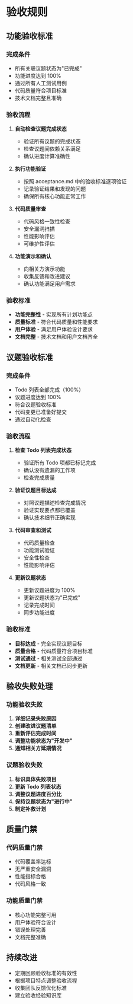 # 验收规则

## 功能验收标准

### 完成条件

- 所有关联议题状态为"已完成"
- 功能进度达到 100%
- 通过所有人工测试用例
- 代码质量符合项目标准
- 技术文档完整且准确

### 验收流程

1. **自动检查议题完成状态**
   - 验证所有议题的完成状态
   - 检查议题间依赖关系满足
   - 确认进度计算准确性

2. **执行功能验证**
   - 按照 acceptance.md 中的验收标准逐项验证
   - 记录验证结果和发现的问题
   - 确保所有核心功能正常工作

3. **代码质量审查**
   - 代码风格一致性检查
   - 安全漏洞扫描
   - 性能影响评估
   - 可维护性评估

4. **功能演示和确认**
   - 向相关方演示功能
   - 收集反馈和改进建议
   - 确认功能满足用户需求

### 验收标准

- **功能完整性** - 实现所有计划功能点
- **质量标准** - 符合代码质量和性能要求
- **用户体验** - 满足用户体验设计要求
- **文档完整** - 技术文档和用户文档齐全

## 议题验收标准

### 完成条件

- Todo 列表全部完成（100%）
- 议题进度达到 100%
- 符合议题验收标准
- 代码变更已准备好提交
- 通过自动化检查

### 验收流程

1. **检查 Todo 列表完成状态**
   - 验证所有 Todo 项都已标记完成
   - 确认没有遗漏的工作项
   - 检查完成质量

2. **验证议题目标达成**
   - 对照议题描述检查完成情况
   - 验证实现要点都已覆盖
   - 确认技术细节正确实现

3. **代码审查和测试**
   - 代码质量检查
   - 功能测试验证
   - 安全性检查
   - 性能影响评估

4. **更新议题状态**
   - 更新议题进度为 100%
   - 更新议题状态为"已完成"
   - 记录完成时间
   - 同步功能进度

### 验收标准

- **目标达成** - 完全实现议题目标
- **质量合格** - 代码质量符合项目标准
- **测试通过** - 相关测试全部通过
- **文档更新** - 相关文档已同步更新

## 验收失败处理

### 功能验收失败

1. **详细记录失败原因**
2. **创建改进议题清单**
3. **重新评估完成时间**
4. **调整功能状态为"开发中"**
5. **通知相关方延期情况**

### 议题验收失败

1. **标识具体失败项目**
2. **更新 Todo 列表状态**
3. **调整议题进度百分比**
4. **保持议题状态为"进行中"**
5. **制定补救计划**

## 质量门禁

### 代码质量门禁

- 代码覆盖率达标
- 无严重安全漏洞
- 性能指标合格
- 代码风格一致

### 功能质量门禁

- 核心功能完整可用
- 用户体验符合设计
- 错误处理完善
- 文档完整准确

## 持续改进

- 定期回顾验收标准的有效性
- 根据项目特点调整验收流程
- 收集团队反馈优化标准
- 建立验收经验知识库
